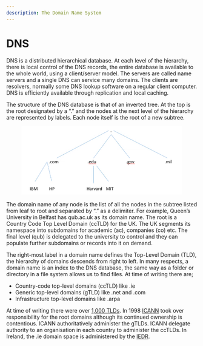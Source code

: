 ```yaml
---
description: The Domain Name System
---
```


# DNS

DNS is a distributed hierarchical database. At each level of the hierarchy, there is local control of the DNS records, the entire database is available to the whole world, using a client/server model. The servers are called name servers and a single DNS can service many domains. The clients are resolvers, normally some DNS lookup software on a regular client computer. DNS is efficiently available through replication and local caching.

The structure of the DNS database is that of an inverted tree. At the top is the root designated by a “.” and the nodes at the next level of the hierarchy are represented by labels. Each node itself is the root of a new subtree.

<figure><img src="../.gitbook/assets/image.png" alt=""><figcaption></figcaption></figure>

The domain name of any node is the list of all the nodes in the subtree listed from leaf to root and separated by “.” as a delimiter. For example, Queen’s University in Belfast has qub.ac.uk as its domain name. The root is a Country Code Top Level Domain (ccTLD) for the UK. The UK segments its namespace into subdomains for academic (ac), companies (co) etc. The final level (qub) is delegated to the university to control and they can populate further subdomains or records into it on demand.&#x20;

The right-most label in a domain name defines the Top-Level Domain (TLD), the hierarchy of domains descends from right to left. In many respects, a domain name is an index to the DNS database, the same way as a folder or directory in a file system allows us to find files. At time of writing there are;&#x20;

* Country-code top-level domains (ccTLD) like .ie&#x20;
* Generic top-level domains (gTLD) like .net and .com&#x20;
* Infrastructure top-level domains like .arpa&#x20;

At time of writing there were over [1,000 TLDs](https://www.iana.org/domains/root/db). In 1998 [ICANN](https://www.icann.org) took over responsibility for the root domains although its continued ownership is contentious. ICANN authoritatively administer the gTLDs. ICANN delegate authority to an organisation in each country to administer the ccTLDs. In Ireland, the .ie domain space is administered by the [IEDR](https://www.iedr.ie/).  
